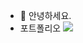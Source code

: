 - 👋 안녕하세요. 
- <a hreg="https://dazzledazzleb.imweb.me" target="_blank" title="포트폴리오">포트폴리오</a>
<a href="[포트폴리오](https://dazzledazzleb.imweb.me)" target="_blank"><img src="https://img.shields.io/badge/뱃지레이블-배경색?style=뱃지모양&logo=로고&logoColor=로고색상"/></a>

<!---
dazzleb/dazzleb is a ✨ special ✨ repository because its `README.md` (this file) appears on your GitHub profile.
You can click the Preview link to take a look at your changes.
--->
